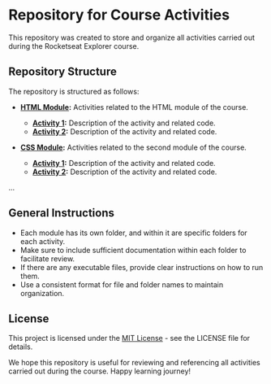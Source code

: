# Repository for Course Activities

This repository was created to store and organize all activities carried out during the Rocketseat Explorer course.

## Repository Structure

The repository is structured as follows:

- **[HTML Module](/HTML%20Module/):** Activities related to the HTML module of the course.

  - **[Activity 1](/module1/activity1):** Description of the activity and related code.
  - **[Activity 2](/module1/activity2):** Description of the activity and related code.

- **[CSS Module](/CSS%20Module/):** Activities related to the second module of the course.

  - **[Activity 1](/module2/activity1):** Description of the activity and related code.
  - **[Activity 2](/module2/activity2):** Description of the activity and related code.

...

## General Instructions

- Each module has its own folder, and within it are specific folders for each activity.
- Make sure to include sufficient documentation within each folder to facilitate review.
- If there are any executable files, provide clear instructions on how to run them.
- Use a consistent format for file and folder names to maintain organization.

## License

This project is licensed under the [MIT License](LICENSE) - see the LICENSE file for details.

We hope this repository is useful for reviewing and referencing all activities carried out during the course. Happy learning journey!
